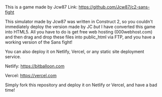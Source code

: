 This is a game made by Jcw87 
Link: https://github.com/Jcw87/c2-sans-fight

This simulator made by Jcw87 was written in Construct 2, so you couldn't immediately deploy the version made by JC <em>but</em>
I have converted this game into HTML5.
All you have to do is get free web hosting (000webhost.com) and then drag and drop these files into public_html via FTP, and you have a working version of the Sans fight!

You can also deploy it on Netlify, Vercel, or any static site deployment service.

Netlify:
https://bitballoon.com

Vercel:
https://vercel.com

Simply fork this repository and deploy it on Netlify or Vercel, and have a bad time!
